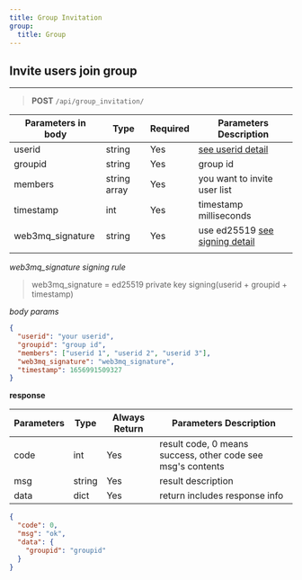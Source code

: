 ```yaml
---
title: Group Invitation
group:
  title: Group
---
```


## Invite users join group

---

> **POST** `/api/group_invitation/`

| Parameters in body | Type         | Required | Parameters Description                                                |
| ------------------ | ------------ | -------- | --------------------------------------------------------------------- |
| userid             | string       | Yes      | [see userid detail](/docs/Web3MQ-API/pubkey/Save_pubkey#generate-your-userid) |
| groupid            | string       | Yes      | group id                                                              |
| members            | string array | Yes      | you want to invite user list                                          |
| timestamp          | int          | Yes      | timestamp milliseconds                                                |
| web3mq_signature   | string       | Yes      | use ed25519 [see signing detail](/docs/Web3MQ-API/signature)                  |
|                    |

_web3mq_signature signing rule_

> web3mq_signature = ed25519 private key signing(userid + groupid + timestamp)

_body params_

```json
{
  "userid": "your userid",
  "groupid": "group id",
  "members": ["userid 1", "userid 2", "userid 3"],
  "web3mq_signature": "web3mq_signature",
  "timestamp": 1656991509327
}
```

**response**

| Parameters | Type   | Always Return | Parameters Description                                      |
| ---------- | ------ | ------------- | ----------------------------------------------------------- |
| code       | int    | Yes           | result code, 0 means success, other code see msg's contents |
| msg        | string | Yes           | result description                                          |
| data       | dict   | Yes           | return includes response info                               |

```json
{
  "code": 0,
  "msg": "ok",
  "data": {
    "groupid": "groupid"
  }
}
```
